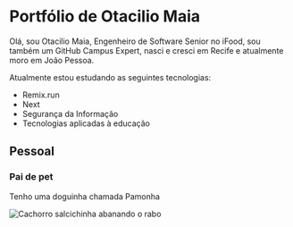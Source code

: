 # Portfólio de Otacilio Maia

Olá, sou Otacilio Maia, Engenheiro de Software Senior no iFood, sou também um GitHub Campus Expert, nasci e cresci em Recife e atualmente moro em João Pessoa.

Atualmente estou estudando as seguintes tecnologias:

- Remix.run
- Next
- Segurança da Informação
- Tecnologias aplicadas à educação

## Pessoal 

### Pai de pet 

Tenho uma doguinha chamada Pamonha

![Cachorro salcichinha abanando o rabo](https://media3.giphy.com/media/haSbeZlMKCTE4/giphy.gif?cid=ecf05e47zq2purb3d6plzj27x8sw58x3q4h8lmphb0p4nqww&rid=giphy.gif&ct=g)
